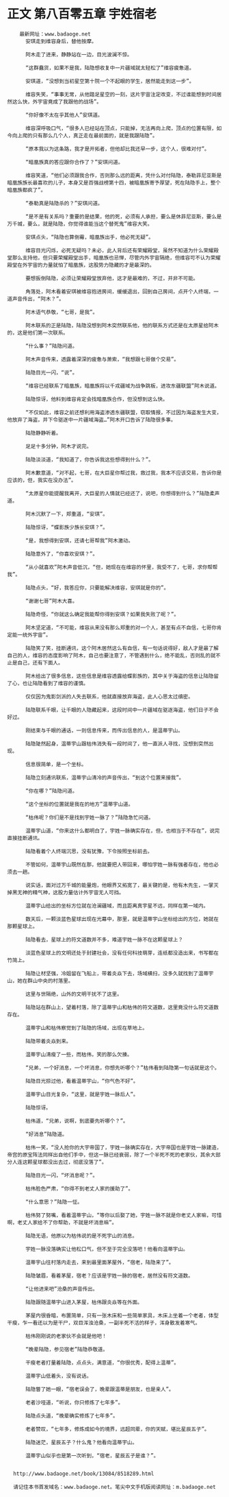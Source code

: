 # 正文 第八百零五章 宇姓宿老
        最新网址：www.badaoge.net
          安琪走到维容身后，替他按摩。
      
          阿木走了进来，静静站在一边，目光波澜不惊。
      
          “这群蠢货，如果不是我，陆隐想收复中一片疆域就太轻松了”维容疲惫道。
      
          安琪道，“没想到当初星空第十院一个不起眼的学生，居然能走到这一步”。
      
          维容失笑，“事事无常，从他踏足星空的一刻，这片宇宙注定改变，不过谁能想到时间居然这么快，外宇宙竟成了我跟他的战场”。
      
          “你好像不太在乎其他人”安琪道。
      
          维容深呼吸口气，“很多人已经站在顶点，只能掉，无法再向上爬，顶点的位置有限，如今向上爬的只有那么几个人，真正走在最前面的，就是我跟陆隐”。
      
          “原本我以为这条路，我才是开拓者，但他却比我还早一步，这个人，很难对付”。
      
          “暗凰族真的答应跟你合作了？”安琪问道。
      
          维容笑道，“他们必须跟我合作，否则那么远的距离，凭什么对付陆隐，泰勒菲尼亚斯是暗凰族族长最喜欢的儿子，本身又是百强战榜第十四，被暗凰族寄予厚望，死在陆隐手上，整个暗凰族都疯了”。
      
          “泰勒真是陆隐杀的？”安琪问道。
      
          “是不是有关系吗？重要的是结果，他的死，必须有人承担，要么是休菲尼亚斯，要么是万千城，要么，就是陆隐，你觉得谁能当这个替死鬼”维容大笑。
      
          安琪点头，“陆隐也算倒霉，暗凰族出手，他必死无疑”。
      
          维容目光闪烁，必死无疑吗？未必，此人背后还有荣耀殿堂，虽然不知道为什么荣耀殿堂那么支持他，但只要荣耀殿堂出手，暗凰族也忌惮，尽管内外宇宙隔绝，但维容可不认为荣耀殿堂在外宇宙的力量就怕了暗凰族，这股势力隐藏的才是最深的。
      
          要想扳倒陆隐，必须让荣耀殿堂放弃他，这才是最难的，不过，并非不可能。
      
          角落处，阿木看着安琪被维容抱进房间，缓缓退出，回到自己房间，点开个人终端，一道声音传出，“阿木？”。
      
          阿木语气恭敬，“七哥，是我”。
      
          阿木联系的正是陆隐，陆隐没想到阿木突然联系他，他的联系方式还是在太原星给阿木的，这是他们第一次联系。
      
          “什么事？”陆隐问道。
      
          阿木声音传来，透露着深深的疲惫与萧索，“我想跟七哥做个交易”。
      
          陆隐目光一闪，“说”。
      
          “维容已经联系了暗凰族，暗凰族将以千戎疆域为战争跳板，进攻东疆联盟”阿木说道。
      
          陆隐惊讶，他料到维容肯定会找暗凰族合作，但没想到这么快。
      
          “不仅如此，维容之前还想利用海盗渗透东疆联盟，窃取情报，不过因为海盗发生大变，他放弃了海盗，并下令驱逐中一片疆域海盗…”阿木开口告诉了陆隐很多事。
      
          陆隐静静听着。
      
          足足十多分钟，阿木才说完。
      
          陆隐淡淡道，“我知道了，你告诉我这些想得到什么？”。
      
          阿木歉意道，“对不起，七哥，在大巨星你帮过我，救过我，我本不应该交易，告诉你是应该的，但，我实在没办法”。
      
          “太原星你能提醒我离开，大巨星的人情就已经还了，说吧，你想得到什么？”陆隐柔声道。
      
          阿木沉默了一下，郑重道，“安琪”。
      
          陆隐惊讶，“蝶影族少族长安琪？”。
      
          “是，我想得到安琪，还请七哥帮我”阿木激动。
      
          陆隐意外了，“你喜欢安琪？”。
      
          “从小就喜欢”阿木声音低沉，“但，她现在在维容的怀里，我受不了，七哥，求你帮帮我”。
      
          陆隐点头，“好，我答应你，只要能解决维容，安琪就是你的”。
      
          “谢谢七哥”阿木大喜。
      
          陆隐奇怪，“你就这么确定我能帮你得到安琪？如果我失败了呢？”。
      
          阿木坚定道，“不可能，维容从来没有那么郑重的对一个人，甚至有点不自信，七哥你肯定能一统外宇宙”。
      
          陆隐笑了笑，挂断通讯，这个阿木居然这么有自信，有一句话说得好，敌人才是最了解自己的人，维容的态度影响了阿木，自己也要注意了，不管遇到什么，绝不能乱，否则乱的就不止是自己，还有下面人。
      
          阿木给出了很多信息，这些信息是维容透露给蝶影族的，其中关于海盗的信息让陆隐留了心，也让陆隐看到了维容的谨慎。
      
          仅仅因为鬼影剑派的人失去联系，他就直接放弃海盗，此人心思太过缜密。
      
          陆隐联系千眼，让千眼的人隐藏起来，这段时间中一片疆域在驱逐海盗，他们日子不会好过。
      
          刚结束与千眼的通话，一则信息传来，而传出信息的人，是温蒂宇山。
      
          陆隐陡然起身，温蒂宇山跟枯伟消失有一段时间了，他一直派人寻找，没想到突然出现。
      
          信息很简单，是一个坐标。
      
          陆隐立刻通讯联系，温蒂宇山清冷的声音传出，“到这个位置来接我”。
      
          “你在哪？”陆隐问道。
      
          “这个坐标的位置就是我在的地方”温蒂宇山道。
      
          “枯伟呢？你们是不是找到宇姓一脉了？”陆隐急忙问道。
      
          温蒂宇山道，“你来这什么都明白了，宇姓一脉确实存在，但，也相当于不存在”，说完直接挂断通讯。
      
          陆隐看着个人终端沉思，没有犹豫，下令按照坐标前去。
      
          不管如何，温蒂宇山既然在那，他就要把人带回来，哪怕宇姓一脉有强者存在，他也必须去一趟。
      
          说实话，面对过万千城的能量炮，他眼界又拓宽了，最关键的是，他有木先生，一掌灭掉黑无神的精气神，这股力量估计外宇宙无人可挡。
      
          温蒂宇山给出的坐标方位就在沧澜疆域，而且距离真宇星不远，同样在第一域内。
      
          数天后，一颗淡蓝色星球出现在光幕中，那里，就是温蒂宇山坐标给出的方位，她就在那颗星球上。
      
          陆隐看去，星球上的符文道数并不多，难道宇姓一脉不在这颗星球上？
      
          淡蓝色星球上的文明还处于封建社会，没有任何科技萌芽，连纸都没造出来，书写都在竹简上。
      
          陆隐让材坚强，冷姐留在飞船上，带着炎焱下去，场域横扫，没多久就找到了温蒂宇山，她在群山中央的村落里。
      
          这里与世隔绝，山外的文明干扰不了这里。
      
          陆隐站在群山上，望着村落，除了温蒂宇山和枯伟的符文道数，这里竟没什么符文道数存在。
      
          温蒂宇山和枯伟察觉到了陆隐的场域，出现在草地上。
      
          陆隐带着炎焱到来。
      
          温蒂宇山清瘦了一些，而枯伟，笑的那么欠揍。
      
          “兄弟，一个好消息，一个坏消息，你想先听哪个？”枯伟看到陆隐第一句话就是这个。
      
          陆隐目光掠过他，看着温蒂宇山，“你气色不好”。
      
          温蒂宇山目光复杂，“这里，就是宇姓一脉后人”。
      
          陆隐惊讶。
      
          枯伟道，“兄弟，说啊，到底要先听哪个？”。
      
          “好消息”陆隐道。
      
          枯伟一笑，“没人抢你的大宇帝国了，宇姓一脉确实存在，大宇帝国也是宇姓一脉建造，帝宫的原宝阵法同样出自他们手中，但这一脉已经衰弱，除了一个半死不死的老家伙，其余大部分人连这颗星球都没出去过，彻底没落了”。
      
          陆隐目光一闪，“坏消息呢？”。
      
          枯伟脸色严肃，“你得不到老丈人家的援助了”。
      
          “什么意思？”陆隐一怔。
      
          枯伟努了努嘴，看着温蒂宇山，“等你以后娶了她，宇姓一脉不就是你老丈人家嘛，可惜啊，老丈人家给不了你帮助，不就是坏消息嘛”。
      
          陆隐无语，他原以为枯伟说的是不死宇山的消息。
      
          宇姓一脉没落确实让他松口气，但不至于完全没落吧！他看向温蒂宇山。
      
          温蒂宇山往村落内走去，来到最里面茅屋外，“宿老，陆隐来了”。
      
          陆隐皱眉，看着茅屋，宿老？应该是宇姓一脉的宿老，居然没有符文道数。
      
          “让他进来吧”沧桑的声音传出。
      
          陆隐跟随温蒂宇山进入茅屋，枯伟跟炎焱等在外面。
      
          茅屋内很昏暗，布置简单，只有一张木床和一些简单家具，木床上坐着一个老者，体型干瘦，乍一看还以为是干尸，双目浑浊沧桑，一副半死不活的样子，浑身散发着寒气。
      
          枯伟刚刚说的老家伙不会就是他吧！
      
          “晚辈陆隐，参见宿老”陆隐恭敬道。
      
          干瘦老者打量着陆隐，点点头，满意道，“你很优秀，配得上温蒂”。
      
          温蒂宇山低着头，没有说话。
      
          陆隐瞥了她一眼，“宿老误会了，晚辈跟温蒂是朋友，也是亲人”。
      
          老者沙哑道，“听说，你只修炼了七年多”。
      
          陆隐点头道，“晚辈确实修炼了七年多”。
      
          老者赞叹，“七年多，修炼成如今的境界，远超同辈，你的天赋，堪比星辰五子”。
      
          陆隐迷茫，星辰五子？什么鬼？他看向温蒂宇山。
      
          温蒂宇山似乎也是第一次听到，“宿老，星辰五子是谁？”。
      
      
      http://www.badaoge.net/book/13084/8518289.html
      
      请记住本书首发域名：www.badaoge.net。笔尖中文手机版阅读网址：m.badaoge.net